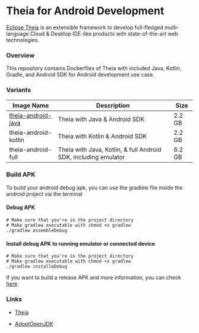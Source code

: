 # Theia for Android Development



[Eclipse Theia](thiea-ide.org)  is an extensible framework to develop full-fledged multi-language Cloud & Desktop IDE-like products with state-of-the-art web technologies. 



### Overview

This repository contains Dockerfiles of Theia with included Java, Kotlin, Gradle, and Android SDK for Android development use case. 



### Variants

| Image Name           | Description                                                  | Size   |
| -------------------- | ------------------------------------------------------------ | ------ |
| [theia-android-java](https://hub.docker.com/r/irfannm/theia-android-java)   | Theia with Java & Android SDK                                | 2.2 GB |
| theia-android-kotlin | Theia with Kotlin & Android SDK                              | 2.2 GB |
| theia-android-full   | Theia with Java, Kotlin, & full Android SDK, including emulator | 6.2 GB |

### Build APK

To build your android debug apk, you can use the gradlew file inside the android project via the terminal

#### Debug APK
```
# Make sure that you're in the project directory
# Make gradlew executable with chmod +x gradlew
./gradlew assembleDebug
```

#### Install debug APK to running emulator or connected device
```
# Make sure that you're in the project directory
# Make gradlew executable with chmod +x gradlew
./gradlew installeDebug
```

If you want to build a release APK and more information, you can check [here](https://developer.android.com/studio/build/building-cmdline).

### Links

- [Theia](https://github.com/eclipse-theia/theia)

- [AdoptOpenJDK](https://adoptopenjdk.net/)

  





